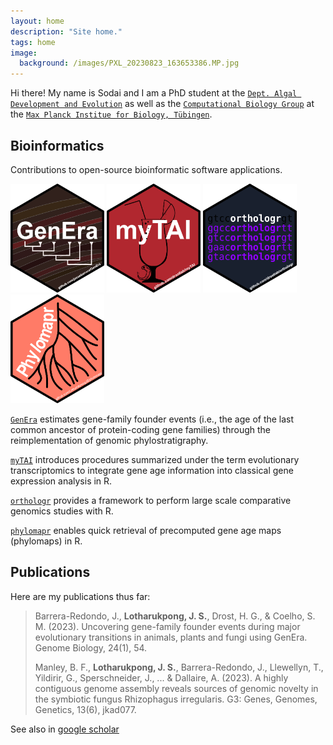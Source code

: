 ```yaml
---
layout: home
description: "Site home."
tags: home
image:
  background: /images/PXL_20230823_163653386.MP.jpg
---
```


Hi there! My name is Sodai and I am a PhD student at the [`Dept. Algal Development and Evolution`](https://www.bio.mpg.de/48867/algal-development-and-evolution-s) as well as the [`Computational Biology Group`](https://drostlab.com/) at the [`Max Planck Institue for Biology, Tübingen`](https://www.bio.mpg.de/).

## Bioinformatics
Contributions to open-source bioinformatic software applications.

<img src="/images/GenEra_logo_dark.png" height="174" width="150" /> <img src="/images/myTAI_logo.png" height="174" width="150" /> <img src="/images/orthologr_logo.png" height="174" width="150" /> <img src="/images/phylomapr_logo.png" height="174" width="150" />


[`GenEra`](https://github.com/josuebarrera/GenEra) estimates gene-family founder events (i.e., the age of the last common ancestor of protein-coding gene families) through the reimplementation of genomic phylostratigraphy.

[`myTAI`](https://drostlab.github.io/myTAI) introduces procedures summarized under the term evolutionary transcriptomics to integrate gene age information into classical gene expression analysis in R.

[`orthologr`](https://drostlab.github.io/orthologr) provides a framework to perform large scale comparative genomics studies with R.

[`phylomapr`](https://lotharukpongjs.github.io/phylomapr/) enables quick retrieval of precomputed gene age maps (phylomaps) in R.

## Publications
Here are my publications thus far: 

> Barrera-Redondo, J., **Lotharukpong, J. S.**, Drost, H. G., & Coelho, S. M. (2023). Uncovering gene-family founder events during major evolutionary transitions in animals, plants and fungi using GenEra. Genome Biology, 24(1), 54.
>  
> Manley, B. F., **Lotharukpong, J. S.**, Barrera-Redondo, J., Llewellyn, T., Yildirir, G., Sperschneider, J., ... & Dallaire, A. (2023). A highly contiguous genome assembly reveals sources of genomic novelty in the symbiotic fungus Rhizophagus irregularis. G3: Genes, Genomes, Genetics, 13(6), jkad077.

See also in [google scholar](https://scholar.google.com/citations?user=2HiLuNEAAAAJ&hl)
